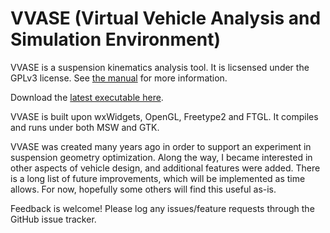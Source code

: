 VVASE (Virtual Vehicle Analysis and Simulation Environment)
===========================================================

VVASE is a suspension kinematics analysis tool.  It is licsensed under the GPLv3 license.  See [the manual](https://github.com/KerryL/VVASE/blob/master/manual/vvase%20manual.pdf) for more information.

Download the [latest executable here](https://github.com/KerryL/VVASE/releases/latest).

VVASE is built upon wxWidgets, OpenGL, Freetype2 and FTGL.  It compiles and runs under both MSW and GTK.

VVASE was created many years ago in order to support an experiment in suspension geometry optimization.  Along the way, I became interested in other aspects of vehicle design, and additional features were added.  There is a long list of future improvements, which will be implemented as time allows.  For now, hopefully some others will find this useful as-is.

Feedback is welcome!  Please log any issues/feature requests through the GitHub issue tracker.
